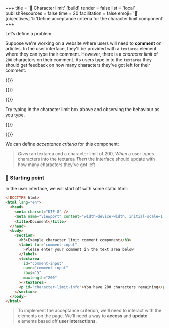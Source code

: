 +++
title = '🛑 Character limit'
[build]
    render = false
    list = 'local'
    publishResources = false
time = 20
facilitation = false
emoji= '🧩'
[objectives]
    1='Define acceptance criteria for the character limit component'
+++

Let’s define a problem.

Suppose we're working on a website where users will need to **comment** on articles. In the user interface, they'll be provided with a `textarea` element where they can type their comment. However, there is a _character limit_ of `200` characters on their comment. As users type in to the `textarea` they should get feedback on how many characters they've got left for their comment.

{{<wordlimit>}}

{{<tabs>}}

{{<tab name="🕹️ Activity">}}

Try typing in the character limit box above and observing the behaviour as you type.

{{</tab>}}

{{</tabs>}}

We can define _acceptance criteria_ for this component:

> _Given_ an textarea and a character limit of 200,
> _When_ a user types characters into the textarea
> _Then_ the interface should update with how many characters they've got left

### 🏁 Starting point

In the user interface, we will start off with some static html:

```html
<!DOCTYPE html>
<html lang="en">
  <head>
    <meta charset="UTF-8" />
    <meta name="viewport" content="width=device-width, initial-scale=1.0" />
    <title>Document</title>
  </head>
  <body>
    <section>
      <h3>Example character limit comment component</h3>
      <label for="comment-input"
        >Please enter your comment in the text area below
      </label>
      <textarea
        id="comment-input"
        name="comment-input"
        rows="5"
        maxlength="200"
      ></textarea>
      <p id="character-limit-info">You have 200 characters remaining</p>
    </section>
  </body>
</html>
```

> To implement the acceptance criterion, we'll need to interact with the elements on the page. We'll need a way to **access** and **update** elements based off **user interactions**.
